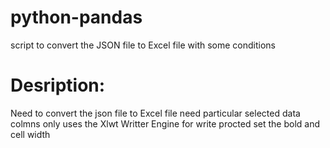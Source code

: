 # python-pandas
script to convert the JSON file to Excel file with some conditions

# Desription:
Need to convert the json file to Excel file
need particular selected data colmns only
uses the Xlwt Writter Engine for write procted 
set the bold and cell width 
